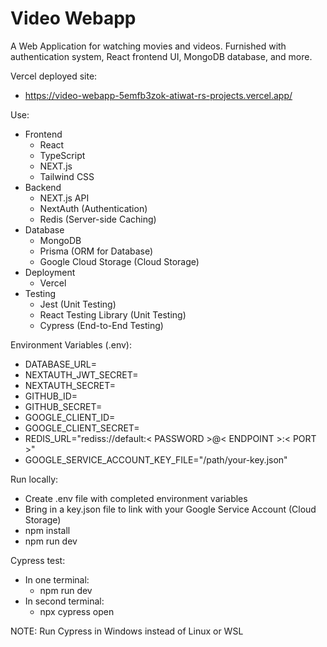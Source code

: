 # Video Webapp

A Web Application for watching movies and videos. Furnished with authentication system, React frontend UI, MongoDB database, and more.

Vercel deployed site:
- https://video-webapp-5emfb3zok-atiwat-rs-projects.vercel.app/


Use:
- Frontend
    - React
    - TypeScript
    - NEXT.js
    - Tailwind CSS
- Backend
    - NEXT.js API
    - NextAuth (Authentication)
    - Redis (Server-side Caching)
- Database
    - MongoDB
    - Prisma (ORM for Database)
    - Google Cloud Storage (Cloud Storage)
- Deployment
    - Vercel
- Testing
    - Jest (Unit Testing)
    - React Testing Library (Unit Testing)
    - Cypress (End-to-End Testing)


Environment Variables (.env):
- DATABASE_URL=
- NEXTAUTH_JWT_SECRET=
- NEXTAUTH_SECRET=
- GITHUB_ID=
- GITHUB_SECRET=
- GOOGLE_CLIENT_ID=
- GOOGLE_CLIENT_SECRET=
- REDIS_URL="rediss://default:< PASSWORD >@< ENDPOINT >:< PORT >"
- GOOGLE_SERVICE_ACCOUNT_KEY_FILE="/path/your-key.json"


Run locally:
- Create .env file with completed environment variables
- Bring in a key.json file to link with your Google Service Account (Cloud Storage)
- npm install
- npm run dev

Cypress test:
- In one terminal: 
    - npm run dev
- In second terminal:
    - npx cypress open

NOTE: Run Cypress in Windows instead of Linux or WSL
